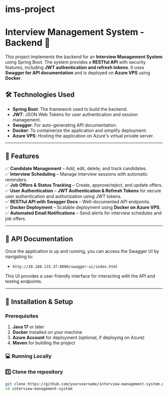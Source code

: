 ﻿# ims-project

# Interview Management System - Backend 🚀

This project implements the backend for an **Interview Management System** using Spring Boot. The system provides a **RESTful API** with security features, including **JWT authentication and refresh tokens**. It uses **Swagger for API documentation** and is deployed on **Azure VPS** using **Docker**.

## 🛠 Technologies Used


- **Spring Boot**: The framework used to build the backend.
- **JWT**: JSON Web Tokens for user authentication and session management.
- **Swagger**: For auto-generating API documentation.
- **Docker**: To containerize the application and simplify deployment.
- **Azure VPS**: Hosting the application on Azure's virtual private server.

---

## 🎯 Features

✅ **Candidate Management** – Add, edit, delete, and track candidates.  
✅ **Interview Scheduling** – Manage interview sessions with automatic reminders.  
✅ **Job Offers & Status Tracking** – Create, approve/reject, and update offers.  
✅ **User Authentication** – **JWT Authentication & Refresh Tokens** for secure user authentication and authorization using JWT tokens.  
✅ **RESTful API with Swagger Docs** – Well-documented API endpoints.  
✅ **Docker Deployment** – Scalable deployment using **Docker on Azure VPS**.  
✅ **Automated Email Notifications** – Send alerts for interview schedules and job offers.

---

## 📜 API Documentation

Once the application is up and running, you can access the Swagger UI by navigating to:
- `http://20.188.115.37:8080/swagger-ui/index.html`

This UI provides a user-friendly interface for interacting with the API and testing endpoints.

---

## 🔧 Installation & Setup

### Prerequisites

1. **Java 17** or later
2. **Docker** installed on your machine
3. **Azure Account** for deployment (optional, if deploying on Azure)
4. **Maven** for building the project

### 💻 Running Locally

### **1️⃣ Clone the repository**
```bash
git clone https://github.com/yourusername/interview-management-system.git
cd interview-management-system
```